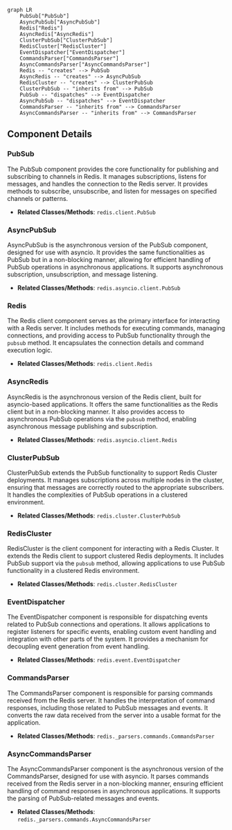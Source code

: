 ```mermaid
graph LR
    PubSub["PubSub"]
    AsyncPubSub["AsyncPubSub"]
    Redis["Redis"]
    AsyncRedis["AsyncRedis"]
    ClusterPubSub["ClusterPubSub"]
    RedisCluster["RedisCluster"]
    EventDispatcher["EventDispatcher"]
    CommandsParser["CommandsParser"]
    AsyncCommandsParser["AsyncCommandsParser"]
    Redis -- "creates" --> PubSub
    AsyncRedis -- "creates" --> AsyncPubSub
    RedisCluster -- "creates" --> ClusterPubSub
    ClusterPubSub -- "inherits from" --> PubSub
    PubSub -- "dispatches" --> EventDispatcher
    AsyncPubSub -- "dispatches" --> EventDispatcher
    CommandsParser -- "inherits from" --> CommandsParser
    AsyncCommandsParser -- "inherits from" --> CommandsParser
```

## Component Details

### PubSub
The PubSub component provides the core functionality for publishing and subscribing to channels in Redis. It manages subscriptions, listens for messages, and handles the connection to the Redis server. It provides methods to subscribe, unsubscribe, and listen for messages on specified channels or patterns.
- **Related Classes/Methods**: `redis.client.PubSub`

### AsyncPubSub
AsyncPubSub is the asynchronous version of the PubSub component, designed for use with asyncio. It provides the same functionalities as PubSub but in a non-blocking manner, allowing for efficient handling of PubSub operations in asynchronous applications. It supports asynchronous subscription, unsubscription, and message listening.
- **Related Classes/Methods**: `redis.asyncio.client.PubSub`

### Redis
The Redis client component serves as the primary interface for interacting with a Redis server. It includes methods for executing commands, managing connections, and providing access to PubSub functionality through the `pubsub` method. It encapsulates the connection details and command execution logic.
- **Related Classes/Methods**: `redis.client.Redis`

### AsyncRedis
AsyncRedis is the asynchronous version of the Redis client, built for asyncio-based applications. It offers the same functionalities as the Redis client but in a non-blocking manner. It also provides access to asynchronous PubSub operations via the `pubsub` method, enabling asynchronous message publishing and subscription.
- **Related Classes/Methods**: `redis.asyncio.client.Redis`

### ClusterPubSub
ClusterPubSub extends the PubSub functionality to support Redis Cluster deployments. It manages subscriptions across multiple nodes in the cluster, ensuring that messages are correctly routed to the appropriate subscribers. It handles the complexities of PubSub operations in a clustered environment.
- **Related Classes/Methods**: `redis.cluster.ClusterPubSub`

### RedisCluster
RedisCluster is the client component for interacting with a Redis Cluster. It extends the Redis client to support clustered Redis deployments. It includes PubSub support via the `pubsub` method, allowing applications to use PubSub functionality in a clustered Redis environment.
- **Related Classes/Methods**: `redis.cluster.RedisCluster`

### EventDispatcher
The EventDispatcher component is responsible for dispatching events related to PubSub connections and operations. It allows applications to register listeners for specific events, enabling custom event handling and integration with other parts of the system. It provides a mechanism for decoupling event generation from event handling.
- **Related Classes/Methods**: `redis.event.EventDispatcher`

### CommandsParser
The CommandsParser component is responsible for parsing commands received from the Redis server. It handles the interpretation of command responses, including those related to PubSub messages and events. It converts the raw data received from the server into a usable format for the application.
- **Related Classes/Methods**: `redis._parsers.commands.CommandsParser`

### AsyncCommandsParser
The AsyncCommandsParser component is the asynchronous version of the CommandsParser, designed for use with asyncio. It parses commands received from the Redis server in a non-blocking manner, ensuring efficient handling of command responses in asynchronous applications. It supports the parsing of PubSub-related messages and events.
- **Related Classes/Methods**: `redis._parsers.commands.AsyncCommandsParser`
